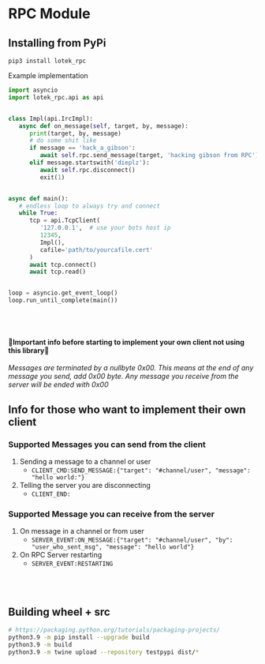 # RPC Module

## Installing from PyPi

`pip3 install lotek_rpc`


Example implementation

```python
import asyncio
import lotek_rpc.api as api


class Impl(api.IrcImpl):
   async def on_message(self, target, by, message):
      print(target, by, message)
      # do some shit like
      if message == 'hack_a_gibson':
         await self.rpc.send_message(target, 'hacking gibson from RPC')
      elif message.startswith('dieplz'):
         await self.rpc.disconnect()
         exit(1)


async def main():
   # endless loop to always try and connect
   while True:
      tcp = api.TcpClient(
         '127.0.0.1',  # use your bots host ip
         12345,
         Impl(),
         cafile='path/to/yourcafile.cert'
      )
      await tcp.connect()
      await tcp.read()


loop = asyncio.get_event_loop()
loop.run_until_complete(main())
```

<br/>
<br/>

#### 🚨Important info before starting to implement your own client not using this library🚨
*Messages are terminated by a nullbyte 0x00. 
This means at the end of any message you send, add 0x00 byte. Any message you 
receive from the server will be ended with 0x00*

## Info for those who want to implement their own client

### Supported Messages you can send from the client
1. Sending a message to a channel or user
   - `CLIENT_CMD:SEND_MESSAGE:{"target": "#channel/user", "message": "hello world:"}`
2. Telling the server you are disconnecting
   - `CLIENT_END:`

### Supported Message you can receive from the server
1. On message in a channel or from user
   - `SERVER_EVENT:ON_MESSAGE:{"target": "#channel/user", "by": "user_who_sent_msg", "message": "hello world"}`
2. On RPC Server restarting
   - `SERVER_EVENT:RESTARTING`


<br/>
<br/>

## Building wheel + src
```bash
# https://packaging.python.org/tutorials/packaging-projects/
python3.9 -m pip install --upgrade build
python3.9 -m build
python3.9 -m twine upload --repository testpypi dist/*
```